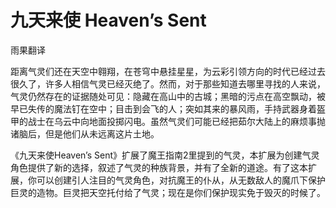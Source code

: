 # 九天来使 Heaven’s Sent

雨果翻译

距离气灵们还在天空中翱翔，在苍穹中悬挂星星，为云彩引领方向的时代已经过去很久了，许多人相信气灵已经灭绝了。然而，对于那些知道去哪里寻找的人来说，气灵仍然存在的证据随处可见：隐藏在高山中的古城；黑暗的污点在高空飘动，被早已失传的魔法钉在空中；目击到会飞的人；突如其来的暴风雨，手持武器身着盔甲的战士在乌云中向地面投掷闪电。虽然气灵们可能已经把茹尔大陆上的麻烦事抛诸脑后，但是他们从未远离这片土地。  

《九天来使Heaven’s
Sent》扩展了魔王指南2里提到的气灵，本扩展为创建气灵角色提供了新的选择，叙述了气灵的种族背景，并有了全新的道途。有了这本扩展，你可以创建引人注目的气灵角色，对抗魔王的仆从，从无数敌人的魔爪下保护巨灵的造物。巨灵把天空托付给了气灵；现在是你们保护现实免于毁灭的时候了。

 
